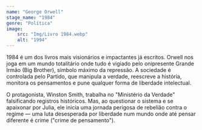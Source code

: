 ```yaml
---
name: "George Orwell"
stage_name: "1984"
genre: "Política"
image: 
    src: "Img/Livro 1984.webp"
    alt: "1994"
---
```


1984 é um dos livros mais visionários e impactantes já escritos. Orwell nos joga em um mundo totalitário onde tudo é vigiado pelo onipresente Grande Irmão (Big Brother), símbolo máximo da repressão.
A sociedade é controlada pelo Partido, que manipula a verdade, reescreve a história, monitora os pensamentos e pune qualquer forma de liberdade intelectual.

O protagonista, Winston Smith, trabalha no "Ministério da Verdade" falsificando registros históricos. Mas, ao questionar o sistema e se apaixonar por Julia, ele inicia uma jornada perigosa de rebelião contra o regime — uma luta desesperada por liberdade num mundo onde até pensar diferente é crime ("crime de pensamento").